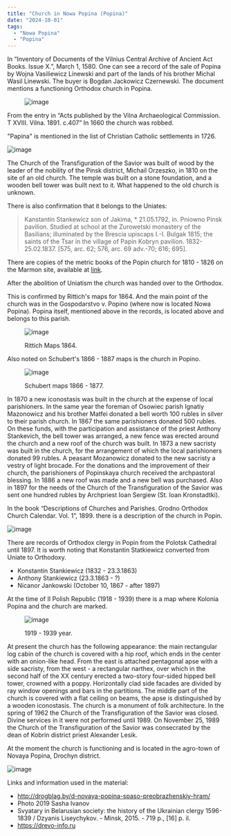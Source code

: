 ```yaml
---
title: "Church in Nowa Popina (Popina)"
date: "2024-10-01"
tags: 
  - "Nowa Popina"
  - "Popina"
---
```


In “Inventory of Documents of the Vilnius Central Archive of Ancient Act Books. Issue X.”, March 1, 1580. One can see a record of the sale of Popina by Wojna Vasiliewicz Linewski and part of the lands of his brother Michal Wasil Linewski. The buyer is Bogdan Jackowicz Czernewski. The document mentions a functioning Orthodox church in Popina.

<figure>

![image](https://github.com/escfrpls/drochiczynpoleski/assets/125834172/594d6e22-0878-4f41-a211-6a7aea0d5654)

</figure>

From the entry in “Acts published by the Vilna Archaeological Commission. T XVIII. Vilna. 1891. с.407” In 1660 the church was robbed.

"Papina" is mentioned in the list of Christian Catholic settlements in 1726.

![image](https://github.com/escfrpls/drochiczynpoleski/assets/125834172/08a925b2-6f25-4202-9a40-a88004bfe0bf)

The Church of the Transfiguration of the Savior was built of wood by the leader of the nobility of the Pinsk district, Michail Orzeszko, in 1810 on the site of an old church. The temple was built on a stone foundation, and a wooden bell tower was built next to it. What happened to the old church is unknown.

There is also confirmation that it belongs to the Uniates:

> Kanstantin Stankewicz  son of Jakima, \* 21.05.1792, in. Pniowno Pinsk pavilion. Studied at school at the Zurowetski monastery of the Basilians; illuminated by the Brescia upiscaps I.-I. Bulgak 1815; the saints of the Tsar in the village of Papin Kobryn pavilion. 1832-25.02.1837. \[575, arc. 62; 576, arc. 69 adv.-70; 616; 695\].

There are copies of the metric books of the Popin church for 1810 - 1826 on the Marmon site, available at [link](https://www.familysearch.org/search/catalog/1124091?availability=Family%20History%20Library).

After the abolition of Uniatism the church was handed over to the Orthodox.

This is confirmed by Rittich's maps for 1864. And the main point of the church was in the Gospodarstvo v. Popino (where now is located Nowa Popina). Popina itself, mentioned above in the records, is located above and belongs to this parish.

<figure>

![image](https://github.com/escfrpls/drochiczynpoleski/assets/125834172/d219ed51-5596-4571-9281-e1aa88dfa6d9)

<figcaption>

Rittich Maps 1864.

</figcaption>

</figure>

Also noted on Schubert's 1866 - 1887 maps is the church in Popino.

<figure>

![image](https://github.com/escfrpls/drochiczynpoleski/assets/125834172/d21424f6-c321-4d77-b6b2-72baacb67df0)

<figcaption>

Schubert maps 1866 - 1877.

</figcaption>

</figure>

In 1870 a new iconostasis was built in the church at the expense of local parishioners. In the same year the foreman of Osowiec  parish Ignatiy Mazonowicz and his brother Matfei donated a bell worth 100 rubles in silver to their parish church. In 1867 the same parishioners donated 500 rubles. On these funds, with the participation and assistance of the priest Anthony Stankevich, the bell tower was arranged, a new fence was erected around the church and a new roof of the church was built.
In 1873 a new sacristy was built in the church, for the arrangement of which the local parishioners donated 99 rubles. A peasant Mozanowicz donated to the new sacristy a vestry of light brocade. For the donations and the improvement of their church, the parishioners of Popinskaya church received the archpastoral blessing. In 1886 a new roof was made and a new bell was purchased. Also in 1897 for the needs of the Church of the Transfiguration of the Savior was sent one hundred rubles by Archpriest Ioan Sergiew (St. Ioan Kronstadtki).

In the book “Descriptions of Churches and Parishes. Grodno Orthodox Church Calendar. Vol. 1”, 1899. there is a description of the church in Popin.

![image](https://github.com/escfrpls/drochiczynpoleski/assets/125834172/b8689d5e-d97d-495c-b36c-693d18a24247)

There are records of Orthodox clergy in Popin from the Polotsk Cathedral until 1897. It is worth noting that Konstantin Statkiewicz converted from Uniate to Orthodoxy.

- Konstantin Stankiewicz (1832 - 23.3.1863)
- Anthony Stankiewicz (23.3.1863 - ?)
- Nicanor Jankowski (October 10, 1867 - after 1897)

At the time of II Polish Republic (1918 - 1939) there is a map where Kolonia Popina and the church are marked.

<figure>

![image](https://github.com/escfrpls/drochiczynpoleski/assets/125834172/8ddfeda0-5910-4b02-9ac0-856a04a2d69a)

<figcaption>

1919 - 1939 year.

</figcaption>

</figure>

At present the church has the following appearance: the main rectangular log cabin of the church is covered with a hip roof, which ends in the center with an onion-like head. From the east is attached pentagonal apse with a side sacristy, from the west - a rectangular narthex, over which in the second half of the XX century erected a two-story four-sided hipped bell tower, crowned with a poppy. Horizontally clad side facades are divided by ray window openings and bars in the partitions. The middle part of the church is covered with a flat ceiling on beams, the apse is distinguished by a wooden iconostasis. The church is a monument of folk architecture.
In the spring of 1962 the Church of the Transfiguration of the Savior was closed. Divine services in it were not performed until 1989. On November 25, 1989 the Church of the Transfiguration of the Savior was consecrated by the dean of Kobrin district priest Alexander Lesik.

At the moment the church is functioning and is located in the agro-town of Novaya Popina, Drochyn district.

![image](https://github.com/escfrpls/drochiczynpoleski/assets/125834172/8079680b-d709-4419-a681-61c6d68d54f5)

Links and information used in the material:

- http://drogblag.by/d-novaya-popina-spaso-preobrazhenskiy-hram/
- Photo 2019 Sasha Ivanov
- Svyatary in Belarusian society: the history of the Ukrainian clergy 1596-1839 / Dzyanis Liseychykov. - Minsk, 2015. - 719 p., \[16\] p. il.
- https://drevo-info.ru
